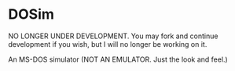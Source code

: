DOSim
=====

NO LONGER UNDER DEVELOPMENT. You may fork and continue development if you wish, but I will no longer be working on it.

An MS-DOS simulator (NOT AN EMULATOR. Just the look and feel.)

